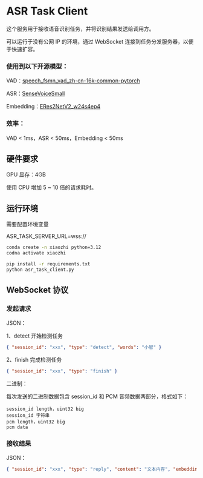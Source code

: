 # ASR Task Client

这个服务用于接收语音识别任务，并将识别结果发送给调用方。

可以运行于没有公网 IP 的环境，通过 WebSocket 连接到任务分发服务器，以便于快速扩容。


### 使用到以下开源模型：

VAD：<a href="https://modelscope.cn/models/iic/speech_fsmn_vad_zh-cn-16k-common-pytorch">speech_fsmn_vad_zh-cn-16k-common-pytorch</a>

ASR：<a href="https://modelscope.cn/models/iic/SenseVoiceSmall">SenseVoiceSmall</a>

Embedding：<a href="https://modelscope.cn/models/iic/speech_eres2netv2w24s4ep4_sv_zh-cn_16k-common">ERes2NetV2_w24s4ep4</a>

### 效率：

VAD < 1ms，ASR < 50ms，Embedding < 50ms 


## 硬件要求

GPU 显存：4GB

使用 CPU 增加 5 ~ 10 倍的请求耗时。

## 运行环境

需要配置环境变量

ASR_TASK_SERVER_URL=wss://



```bash
conda create -n xiaozhi python=3.12
codna activate xiaozhi

pip install -r requirements.txt
python asr_task_client.py
```

## WebSocket 协议

### 发起请求

JSON：

1、detect 开始检测任务

```json
{ "session_id": "xxx", "type": "detect", "words": "小智" }
```

2、finish 完成检测任务

```json
{ "session_id": "xxx", "type": "finish" }
```

二进制：

每次发送的二进制数据包含 session_id 和 PCM 音频数据两部分，格式如下：

```
session_id length，uint32 big
session_id 字符串
pcm length，uint32 big
pcm data
```

### 接收结果

JSON：

```json
{ "session_id": "xxx", "type": "reply", "content": "文本内容", "embedding": "音频向量", "url": "音频下载地址" }
```

